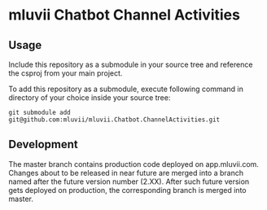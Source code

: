 # mluvii Chatbot Channel Activities
## Usage
Include this repository as a submodule in your source tree and reference the csproj from your main project.

To add this repository as a submodule, execute following command in directory of your choice inside your source tree:

``
git submodule add git@github.com:mluvii/mluvii.Chatbot.ChannelActivities.git
``

## Development
The master branch contains production code deployed on app.mluvii.com. Changes about to be released in near future are merged into a branch named after the future version number (2.XX). After such future version gets deployed on production, the corresponding branch is merged into master.
